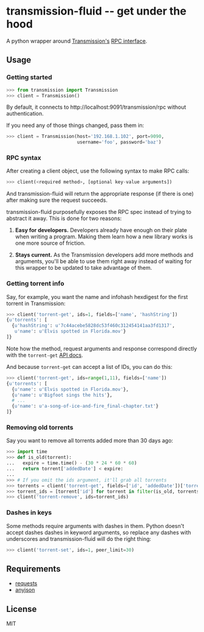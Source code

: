 transmission-fluid -- get under the hood
========================================

A python wrapper around [Transmission's][transmission] [RPC
interface][rpc].

[transmission]: http://transmissionbt.com/
[rpc]: https://trac.transmissionbt.com/browser/trunk/extras/rpc-spec.txt

Usage
-----

### Getting started

```python
>>> from transmission import Transmission
>>> client = Transmission()
```

By default, it connects to http://localhost:9091/transmission/rpc
without authentication.

If you need any of those things changed, pass them in:

```python
>>> client = Transmission(host='192.168.1.102', port=9090,
                          username='foo', password='baz')
```

### RPC syntax

After creating a client object, use the following syntax to make RPC calls:

```python
>>> client(<required method>, [optional key-value arguments])
```

And transmission-fluid will return the appropriate response (if there
is one) after making sure the request succeeds.

transmission-fluid purposefully exposes the RPC spec instead of trying
to abstract it away.  This is done for two reasons:

1. **Easy for developers.** Developers already have enough on their
plate when writing a program. Making them learn how a new library
works is one more source of friction.

2. **Stays current.** As the Transmission developers add more methods
and arguments, you'll be able to use them right away instead of
waiting for this wrapper to be updated to take advantage of them.

### Getting torrent info

Say, for example, you want the name and infohash hexdigest for the
first torrent in Transmission:

```python
>>> client('torrent-get', ids=1, fields=['name', 'hashString'])
{u'torrents': [
  {u'hashString': u'7c44acebe5828dc53f460c312454141aa3fd1317',
   u'name': u'Elvis spotted in Florida.mov'}
]}
```

Note how the method, request arguments and response correspond
directly with the `torrent-get` [API docs](https://trac.transmissionbt.com/browser/trunk/extras/rpc-spec.txt#L131).

And because `torrent-get` can accept a list of IDs, you can do this:

```python
>>> client('torrent-get', ids=range(1,11), fields=['name'])
{u'torrents': [
  {u'name': u'Elvis spotted in Florida.mov'},
  {u'name': u'Bigfoot sings the hits'},
  # ...
  {u'name': u'a-song-of-ice-and-fire_final-chapter.txt'}
]}
```

### Removing old torrents

Say you want to remove all torrents added more than 30 days ago:

```python
>>> import time
>>> def is_old(torrent):
...   expire = time.time() - (30 * 24 * 60 * 60)
...   return torrent['addedDate'] < expire:
...
>>> # If you omit the ids argument, it'll grab all torrents
>>> torrents = client('torrent-get', fields=['id', 'addedDate'])['torrents']
>>> torrent_ids = [torrent['id'] for torrent in filter(is_old, torrents)]
>>> client('torrent-remove', ids=torrent_ids)
```

### Dashes in keys

Some methods require arguments with dashes in them. Python doesn't
accept dashes dashes in keyword arguments, so replace any dashes with
underscores and transmission-fluid will do the right thing:

```python
>>> client('torrent-set', ids=1, peer_limit=30)
```

Requirements
------------

- [requests](http://python-requests.org/)
- [anyjson](http://pypi.python.org/pypi/anyjson)

License
-------

MIT
